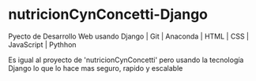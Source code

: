# nutricionCynConcetti-Django
Pyecto de Desarrollo Web usando Django | Git | Anaconda | HTML | CSS | JavaScript | Pythhon <br>
<p> Es igual al proyecto de 'nutricionCynConcetti' pero usando la tecnología Django lo que lo hace mas seguro, rapido y escalable </p>
